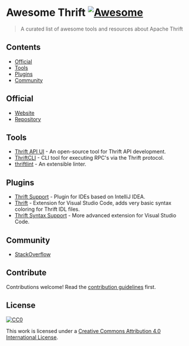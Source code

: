 # Awesome Thrift [![Awesome](https://awesome.re/badge.svg)](https://awesome.re)

> A curated list of awesome tools and resources about Apache Thrift

## Contents

- [Official](#official)
- [Tools](#tools)
- [Plugins](#plugins)
- [Community](#community)

## Official

- [Website](https://thrift.apache.org/)
- [Repository](https://github.com/apache/thrift)

## Tools

- [Thrift API UI](https://github.com/alfa-laboratory/thrift-api-ui) - An open-source tool for Thrift API development.
- [ThriftCLI](https://github.com/Fitbit/thriftcli) - CLI tool for executing RPC's via the Thrift protocol.
- [thriftlint](https://github.com/UrbanCompass/thriftlint) - An extensible linter.

## Plugins

- [Thrift Support](https://plugins.jetbrains.com/plugin/7331-thrift-support) - Plugin for IDEs based on IntelliJ IDEA.
- [Thrift](https://marketplace.visualstudio.com/items?itemName=cduruk.thrift&ssr=false#overview) - Extension for Visual Studio Code, adds very basic syntax coloring for Thrift IDL files.
- [Thrift Syntax Support](https://marketplace.visualstudio.com/items?itemName=mrkou47.thrift-syntax-support) - More advanced extension for Visual Studio Code.

## Community

- [StackOverflow](https://stackoverflow.com/questions/tagged/thrift)

## Contribute

Contributions welcome! Read the [contribution guidelines](CONTRIBUTING.md) first.

## License

[![CC0](https://mirrors.creativecommons.org/presskit/buttons/88x31/svg/cc-zero.svg)](https://creativecommons.org/publicdomain/zero/1.0)

This work is licensed under a [Creative Commons Attribution 4.0 International License](https://creativecommons.org/licenses/by/4.0/).
